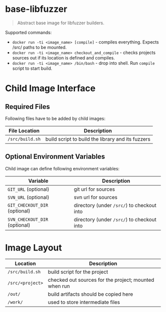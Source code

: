 # base-libfuzzer
> Abstract base image for libfuzzer builders.

Supported commands:

* `docker run -ti <image_name> [compile]` - compiles everything. Expects /src/ paths
  to be mounted.
* `docker run -ti <image_name> checkout_and_compile` - checks projects sources out 
  if its location is defined and compiles.
* `docker run -ti <image_name> /bin/bash` - drop into shell. Run `compile` script
  to start build. 

# Child Image Interface

## Required Files

Following files have to be added by child images:

| File Location | Description |
| ------------- | ----------- |
| `/src/build.sh` | build script to build the library and its fuzzers |

## Optional Environment Variables

Child image can define following environment variables:

| Variable | Description |
| -------- | ----------- |
| `GIT_URL` (optional) | git url for sources |
| `SVN_URL` (optional) | svn url for sources |
| `GIT_CHECKOUT_DIR` (optional) | directory (under `/src/`) to checkout into |
| `SVN_CHECKOUT_DIR` (optional) | directory (under `/src/`) to checkout into |

# Image Layout

| Location | Description |
| -------- | ----------  |
| `/src/build.sh` | build script for the project |
| `/src/<project>` | checked out sources for the project;  mounted when run |
| `/out/` | build artifacts should be copied here  |
| `/work/` | used to store intermediate files |
